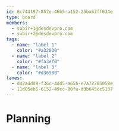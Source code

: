 ```yaml
---
id: 6c744197-857e-46b5-a152-25ba67ff634e
type: board
members:
  - subir+1@desdevpro.com
  - subir+2@desdevpro.com
tags:
  - name: "label 1"
    color: "#a32030"
  - name: "label 2"
    color: "#fa3ef0"
  - name: "label 3"
    color: "#d36900"
lanes:
  - d42addd9-f36c-4dd5-a65b-e7a72285058e
  - 11d05eb5-6152-49cc-80fa-d3b645cc5137
---
```


# Planning
